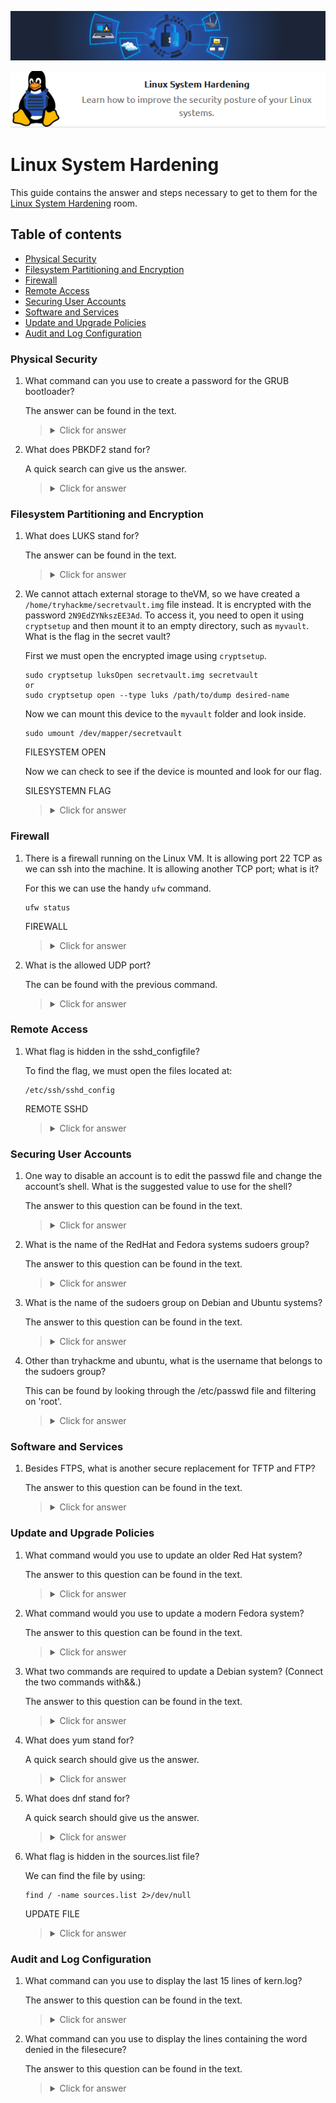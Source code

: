 ![Linux System Hardening Banner](https://github.com/Kevinovitz/TryHackMe_Writeups/blob/main/linuxsystemhardening/Linux_System_Hardening_Banner.png)

<p align="center">
   <img src="https://github.com/Kevinovitz/TryHackMe_Writeups/blob/main/linuxsystemhardening/Linux_System_Hardening_Cover.png" alt="Linux System Hardening Logo">
</p>

# Linux System Hardening

This guide contains the answer and steps necessary to get to them for the [Linux System Hardening](https://tryhackme.com/room/linuxsystemhardening) room.

## Table of contents

- [Physical Security](#physical-security)
- [Filesystem Partitioning and Encryption](#filesystem-partitioning-and-encryption)
- [Firewall](#firewall)
- [Remote Access](#remote-access)
- [Securing User Accounts](#securing-user-accounts)
- [Software and Services](#software-and-services)
- [Update and Upgrade Policies](#update-and-upgrade-policies)
- [Audit and Log Configuration](#audit-and-log-configuration)

### Physical Security

1. What command can you use to create a password for the GRUB bootloader?

   The answer can be found in the text.

   ><details><summary>Click for answer</summary>grub2-mkpasswd-pbkdf2</details>

2. What does PBKDF2 stand for?

   A quick search can give us the answer.

   ><details><summary>Click for answer</summary>Password-based Key Derivation Function 2</details>

### Filesystem Partitioning and Encryption

1. What does LUKS stand for?

   The answer can be found in the text.

   ><details><summary>Click for answer</summary>Linux Unified Key Set</details>

2. We cannot attach external storage to theVM, so we have created a `/home/tryhackme/secretvault.img` file instead. It is encrypted with the password `2N9EdZYNkszEE3Ad`. To access it, you need to open it using `cryptsetup` and then mount it to an empty directory, such as `myvault`. What is the flag in the secret vault?

   First we must open the encrypted image using `cryptsetup`.

   ```console
   sudo cryptsetup luksOpen secretvault.img secretvault
   or
   sudo cryptsetup open --type luks /path/to/dump desired-name
   ```

   Now we can mount this device to the `myvault` folder and look inside.

   ```console
   sudo umount /dev/mapper/secretvault
   ```

   FILESYSTEM OPEN

   Now we can check to see if the device is mounted and look for our flag.

   SILESYSTEMN FLAG

   ><details><summary>Click for answer</summary>THM{LUKS_not_LUX}</details>

### Firewall

1. There is a firewall running on the Linux VM. It is allowing port 22 TCP as we can ssh into the machine. It is allowing another TCP port; what is it?

   For this we can use the handy `ufw` command.

   ```console
   ufw status
   ```

   FIREWALL

   ><details><summary>Click for answer</summary>12526</details>

2. What is the allowed UDP port?

   The can be found with the previous command.

   ><details><summary>Click for answer</summary>14298</details>

### Remote Access

1. What flag is hidden in the sshd_configfile?

   To find the flag, we must open the files located at:

   ```console
   /etc/ssh/sshd_config
   ```

   REMOTE SSHD

   ><details><summary>Click for answer</summary>THM{secure_SEA_shell}</details>

### Securing User Accounts

1. One way to disable an account is to edit the passwd file and change the account’s shell. What is the suggested value to use for the shell?

   The answer to this question can be found in the text.

   ><details><summary>Click for answer</summary>/sbin/nologin</details>

2. What is the name of the RedHat and Fedora systems sudoers group?

   The answer to this question can be found in the text.

   ><details><summary>Click for answer</summary>wheel</details>

3. What is the name of the sudoers group on Debian and Ubuntu systems?

   The answer to this question can be found in the text.

   ><details><summary>Click for answer</summary>sudo</details>

4. Other than tryhackme and ubuntu, what is the username that belongs to the sudoers group?

   This can be found by looking through the /etc/passwd file and filtering on 'root'.

   ><details><summary>Click for answer</summary>blacksmith</details>

### Software and Services

1. Besides FTPS, what is another secure replacement for TFTP and FTP?

   The answer to this question can be found in the text.

   ><details><summary>Click for answer</summary>SFTP</details>

### Update and Upgrade Policies

1. What command would you use to update an older Red Hat system?

   The answer to this question can be found in the text.

   ><details><summary>Click for answer</summary>yum update</details>

2. What command would you use to update a modern Fedora system?

   The answer to this question can be found in the text.

   ><details><summary>Click for answer</summary>dnf update</details>

3. What two commands are required to update a Debian system? (Connect the two commands with&&.)

   The answer to this question can be found in the text.

   ><details><summary>Click for answer</summary>apt update && apt upgrade</details>

4. What does yum stand for?

   A quick search should give us the answer.

   ><details><summary>Click for answer</summary>Yellowdog Updater Modified</details>

5. What does dnf stand for?

   A quick search should give us the answer.

   ><details><summary>Click for answer</summary>Dandified YUM</details>

6. What flag is hidden in the sources.list file?

   We can find the file by using:

   ```console
   find / -name sources.list 2>/dev/null
   ```

   UPDATE FILE

   ><details><summary>Click for answer</summary>THM{not_Advanced_Persistent_Threat}</details>

### Audit and Log Configuration

1. What command can you use to display the last 15 lines of kern.log?

   The answer to this question can be found in the text.

   ><details><summary>Click for answer</summary>tail -n 15 kern.log</details>

2. What command can you use to display the lines containing the word denied in the filesecure?

   The answer to this question can be found in the text.

   ><details><summary>Click for answer</summary>grep denied secure</details>